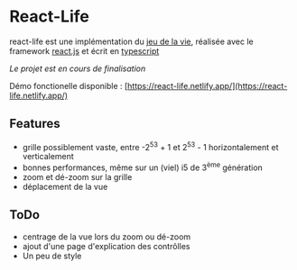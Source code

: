 # React-Life

react-life est une implémentation du [jeu de la vie](https://fr.wikipedia.org/wiki/Jeu_de_la_vie), réalisée avec le framework [react.js](https://reactjs.org/) et écrit en [typescript](https://www.typescriptlang.org/)

*Le projet est en cours de finalisation*

Démo fonctionelle disponible : [https://react-life.netlify.app/](https://react-life.netlify.app/)

## Features
- grille possiblement vaste, entre -2<sup>53</sup> + 1 et 2<sup>53</sup> - 1 horizontalement et verticalement
- bonnes performances, même sur un (viel) i5 de 3<sup>ème</sup> génération
- zoom et dé-zoom sur la grille
- déplacement de la vue

## ToDo
- centrage de la vue lors du zoom ou dé-zoom
- ajout d'une page d'explication des contrôlles
- Un peu de style


